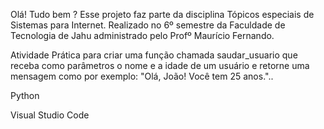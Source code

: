 Olá! Tudo bem ?
Esse projeto faz parte da disciplina Tópicos especiais de Sistemas para Internet. Realizado no 6º semestre da Faculdade de Tecnologia de Jahu administrado pelo Profº Maurício Fernando.

Atividade Prática para criar uma função chamada saudar_usuario que receba como parâmetros o nome e a idade de um usuário e retorne uma mensagem como por exemplo: "Olá, João! Você tem 25 anos."..

Python

Visual Studio Code
